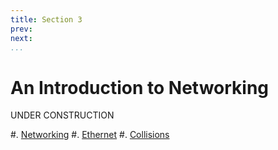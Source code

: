 ```yaml
---
title: Section 3
prev: 
next: 
...
```


# An Introduction to Networking

UNDER CONSTRUCTION

#. [Networking](1-networking.html)
#. [Ethernet](2-ethernet.html)
#. [Collisions](3-collisions.html)
